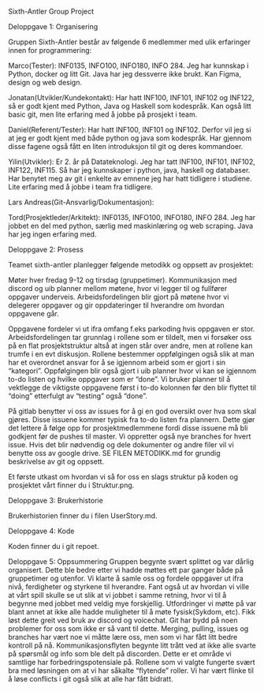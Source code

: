 Sixth-Antler Group Project

Deloppgave 1: Organisering

Gruppen Sixth-Antler består av følgende 6 medlemmer med ulik erfaringer innen for programmering:

Marco(Tester): INF0135, INFO100, INFO180, INFO 284. Jeg har kunnskap i Python, docker og litt Git. Java har jeg dessverre ikke brukt. Kan Figma, design og web design.

Jonatan(Utvikler/Kundekontakt): Har hatt INF100, INF101, INF102 og INF122, så er godt kjent med Python, Java og Haskell som kodespråk. Kan også litt basic git, men lite erfaring med å jobbe på prosjekt i team.

Daniel(Referent/Tester): Har hatt INF100, INF101 og INF102. Derfor vil jeg si at jeg er godt kjent med både python og java som kodespråk. Har gjennom disse fagene også fått en liten introduksjon til git og deres kommandoer.

Yilin(Utvikler): Er 2. år på Datateknologi. Jeg har tatt INF100, INF101, INF102, INF122, INF115. Så har jeg kunnskaper i python, java, haskell og databaser. Har benytet meg av git i enkelte av emnene jeg har hatt tidligere i studiene. Lite erfaring med å jobbe i team fra tidligere.

Lars Andreas(Git-Ansvarlig/Dokumentasjon):

Tord(Prosjektleder/Arkitekt):  INF0135, INFO100, INFO180, INFO 284. Jeg har jobbet en del med python, særlig med maskinlæring og web scraping. Java har jeg ingen erfaring med.

Deloppgave 2: Prosess

Teamet sixth-antler planlegger følgende metodikk og oppsett av prosjektet:

Møter hver fredag 9-12 og tirsdag (gruppetimer). Kommunikasjon med discord og uib planner mellom møtene, hvor vi legger til og fullfører oppgaver underveis. Arbeidsfordelingen blir gjort på møtene hvor vi delegerer oppgaver og gir oppdateringer til hverandre om hvordan oppgavene går.

Oppgavene fordeler vi ut ifra omfang f.eks parkoding hvis oppgaven er stor. Arbeidsfordelingen tar grunnlag i rollene som er tildelt, men vi forsøker oss på en flat prosjektstruktur altså at ingen står over andre, men at rollene kan trumfe i en evt diskusjon. Rollene bestemmer oppfølgingen også slik at man har et overordnet ansvar for å se igjennom arbeid som er gjort i sin “kategori”. Oppfølgingen blir også gjort i uib planner hvor vi kan se igjennom to-do listen og hvilke oppgaver som er “done”. Vi bruker planner til å vektlegge de viktigste oppgavene først i to-do kolonnen før den blir flyttet til “doing” etterfulgt av “testing” også “done”.

På gitlab benytter vi oss av issues for å gi en god oversikt over hva som skal gjøres. Disse issuene kommer typisk fra to-do listen fra plannern. Dette gjør det lettere å følge opp for prosjektmedlemmene fordi disse issuene må bli godkjent før de pushes til master. Vi oppretter også nye branches for hvert issue. Hvis det blir nødvendig og dele dokumenter og andre filer vil vi benytte oss av google drive. SE FILEN METODIKK.md for grundig beskrivelse av git og oppsett.

Et første utkast om hvordan vi så for oss en slags struktur på koden og prosjektet vårt finner du i Struktur.png.

Deloppgave 3: Brukerhistorie

Brukerhistorien finner du i filen UserStory.md.

Deloppgave 4: Kode

Koden finner du i git repoet.

Deloppgave 5: Oppsummering
Gruppen begynte svært splittet og var dårlig organisert. Dette ble bedre etter vi hadde møttes ett par ganger både på gruppetimer og utenfor. Vi klarte å samle oss og fordele oppgaver ut ifra nivå, ferdigheter og styrkene til hverandre. Fant også ut av hvordan vi ville at vårt spill skulle se ut slik at vi jobbet i samme retning, hvor vi til å begynne med jobbet med veldig mye forskjellig. Utfordringer vi møtte på var blant annet at ikke alle hadde muligheter til å møte fysisk(Sykdom, etc). Fikk løst dette greit ved bruk av discord og voicechat. Git har bydd på noen problemer for oss som ikke er så vant til dette. Merging, pulling, issues og branches har vært noe vi måtte lære oss, men som vi har fått litt bedre kontroll på nå. Kommunikasjonsflyten begynte litt trått ved at ikke alle svarte på spørsmål og info som ble delt på discorden. Dette er et område vi samtlige har forbedringspotensiale på. Rollene som vi valgte fungerte svært bra med løsningen om at vi har såkalte “flytende” roller. Vi har vært flinke til å løse conflicts i git også slik at alle har fått bidratt.


